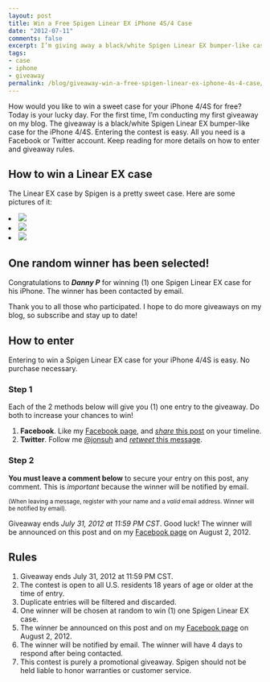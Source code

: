 ```yaml
---
layout: post
title: Win a Free Spigen Linear EX iPhone 4S/4 Case
date: "2012-07-11"
comments: false
excerpt: I’m giving away a black/white Spigen Linear EX bumper-like case for the iPhone 4/4S. Entering the contest is easy. All you need is a Facebook or Twitter account.
tags:
- case
- iphone
- giveaway
permalink: /blog/giveaway-win-a-free-spigen-linear-ex-iphone-4s-4-case/
---
```


How would you like to win a sweet case for your iPhone 4/4S for free? Today is your lucky day. For the first time, I’m conducting my first giveaway on my blog. The giveaway is a black/white Spigen Linear EX bumper-like case for the iPhone 4/4S. Entering the contest is easy. All you need is a Facebook or Twitter account. Keep reading for more details on how to enter and giveaway rules.

## How to win a Linear EX case

The Linear EX case by Spigen is a pretty sweet case. Here are some pictures of it:

<div class="rslides-container">
  <div class="rslides navigation">
    <li><img src="https://farm8.staticflickr.com/7138/7550179084_98f048a01f_c.jpg" /></li>
    <li><img src="https://farm8.staticflickr.com/7251/7550173726_54b8f7422c_c.jpg" /></li>
    <li><img src="https://farm9.staticflickr.com/8008/7550177088_c4fe5ece74_c.jpg" /></li>
  </div>
</div>

## One random winner has been selected!

Congratulations to ***Danny P*** for winning (1) one Spigen Linear EX case for his iPhone. The winner has been contacted by email.

Thank you to all those who participated. I hope to do more giveaways on my blog, so subscribe and stay up to date!

## How to enter

Entering to win a Spigen Linear EX case for your iPhone 4/4S is easy. No purchase necessary.

### Step 1

Each of the 2 methods below will give you (1) one entry to the giveaway. Do both to increase your chances to win!

1.  **Facebook**. Like my [Facebook page](https://www.facebook.com/jonsuhcom), and [<em>share</em> this post](https://www.facebook.com/photo.php?fbid=10150919951180592&amp;set=a.145587955591.114510.506470591&amp;type=1) on your timeline.
2.  **Twitter**. Follow me [@jonsuh](https://twitter.com/jonsuh) and [*retweet* this message](https://twitter.com/JonSuh/status/223172611344044033).

### Step 2
**You must leave a comment below** to secure your entry on this post, any comment. This is *important* because the winner will be notified by email.

<small>(When leaving a message, register with your name and a *valid* email address. Winner will be notified by email).</small>

Giveaway ends *July 31, 2012 at 11:59 PM CST*. Good luck! The winner will be announced on this post and on my [Facebook page](https://www.facebook.com/jonsuhcom) on August 2, 2012.

## Rules

1.  Giveaway ends July 31, 2012 at 11:59 PM CST.
2.  The contest is open to all U.S. residents 18 years of age or older at the time of entry.
3.  Duplicate entries will be filtered and discarded.
4.  One winner will be chosen at random to win (1) one Spigen Linear EX case.
5.  The winner be announced on this post and on my <a title="jonsuh.com on Facebook" href="https://www.facebook.com/jonsuhcom" target="_blank">Facebook page</a> on August 2, 2012.
6.  The winner will be notified by email. The winner will have 4 days to respond after being contacted.
7.  This contest is purely a promotional giveaway. Spigen should not be held liable to honor warranties or customer service.